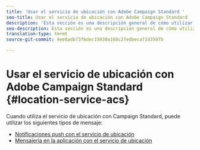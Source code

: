 ```yaml
---
title: 'Usar el servicio de ubicación con Adobe Campaign Standard '
seo-title: Usar el servicio de ubicación con Adobe Campaign Standard
description: 'Esta sección es una descripción general de cómo utilizar el servicio de ubicación con Campaign Standard. '
seo-description: Esta sección es una descripción general de cómo utilizar el servicio de ubicación con Campaign Standard.
translation-type: tm+mt
source-git-commit: 4ee8adb73f6dec15030a160c27edbeca71d3507b

---
```



# Usar el servicio de ubicación con Adobe Campaign Standard {#location-service-acs}

Cuando utiliza el servicio de ubicación con Campaign Standard, puede utilizar los siguientes tipos de mensaje:

* [Notificaciones push con el servicio de ubicación](/help/use-places-with-other-solutions/places-acs/places-acs-push-notifications.md)
* [Mensajería en la aplicación con el servicio de ubicación](/help/use-places-with-other-solutions/places-acs/places-acs-in-app-messages.md)
